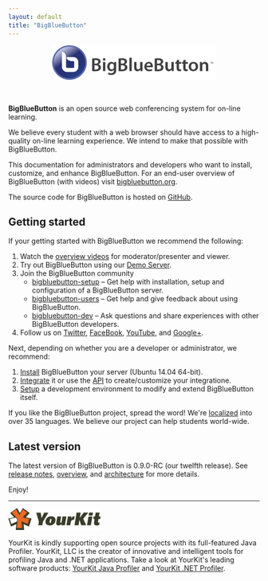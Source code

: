 ```yaml
---
layout: default
title: "BigBlueButton"
---
```


<p align="center">
  <img src="/images/logo.png"/>
</p><br>

**BigBlueButton** is an open source web conferencing system for on-line learning.

We believe every student with a web browser should have access to a high-quality on-line learning experience.  We intend to make that possible with BigBlueButton.

This documentation for administrators and developers who want to install, customize, and enhance BigBlueButton. For an end-user overview of BigBlueButton (with videos) visit [bigbluebutton.org](http://bigbluebutton.org). 

The source code for BigBlueButton is hosted on [GitHub](http://github.com/bigbluebutton/bigbluebutton).

## Getting started

If your getting started with BigBlueButton we recommend the following:

  1. Watch the [overview videos](http://bigbluebutton.org/videos) for moderator/presenter and viewer.
  1. Try out BigBlueButton using our [Demo Server](http://demo.bigbluebutton.org/).
  1. Join the BigBlueButton community
     * [bigbluebutton-setup](https://groups.google.com/forum/#!forum/bigbluebutton-setup) – Get help with installation, setup and configuration of a BigBlueButton server.
     * [bigbluebutton-users](https://groups.google.com/forum/#!forum/bigbluebutton-users) – Get help and give feedback about using BigBlueButton.
     * [bigbluebutton-dev](https://groups.google.com/forum/#!forum/bigbluebutton-dev) – Ask questions and share experiences with other BigBlueButton developers.
  1. Follow us on [Twitter](https://twitter.com/bigbluebutton), [FaceBook](https://www.facebook.com/bigbluebutton), [YouTube](https://www.youtube.com/user/bigbluebuttonshare), and [Google+](https://plus.google.com/+bigbluebutton).
      
Next, depending on whether you are a developer or administrator, we recommend:

  1. [Install](/install/install.html) BigBlueButton your server (Ubuntu 14.04 64-bit).
  1. [Integrate](http://bigbluebutton.org/open-source-integrations/) it or use the [API](/dev/api.html) to create/customize your integratione.
  1. [Setup](/dev/setup.html) a development environment to modify and extend BigBlueButton itself.

If you like the BigBlueButton project, spread the word!  We're [localized](/dev/localization.html) into over 35 languages.  We believe our project can help students world-wide.


## Latest version

The latest version of BigBlueButton is 0.9.0-RC (our twelfth release). See [release notes](/support/release-notes.html), [overview](/overview/090overview.html), and [architecture](/overview/architecture.html) for more details.  

Enjoy!

---

![yourkit](/images/yourkit.png)

YourKit is kindly supporting open source projects with its full-featured Java Profiler. YourKit, LLC is the creator of innovative and intelligent tools for profiling Java and .NET applications. Take a look at YourKit's leading software products: [YourKit Java Profiler](https://www.yourkit.com/java/profiler/index.jsp) and [YourKit .NET Profiler](https://www.yourkit.com/.net/profiler/index.jsp).

